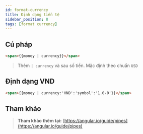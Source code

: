 ```yaml
---
id: format-currency
title: Định dạng tiền tệ
sidebar_position: 8
tags: [format currency]
---
```


## Cú pháp

```html
<span>{{money | currency}}</span>
```

> Thêm `| currency` và sau số tiền. Mặc định theo chuẩn `USD`

## Định dạng VND

```html
<span>{{money | currency:'VND':'symbol':'1.0-0'}}</span>
```

## Tham khảo

> **Tham khảo thêm tại:** [https://angular.io/guide/pipes](https://angular.io/guide/pipes)
